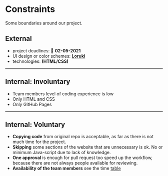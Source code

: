# Constraints

Some boundaries around our project.

## External
  
  - project deadlines: 📅 **02-05-2021**
  - UI design or color schemes: [**Loruki**](https://zen-carson-c10c9f.netlify.app)
  - technologies: **(HTML/CSS)**
  
  ---


## Internal: Involuntary
 
  - Team members level of coding experience is low
  - Only HTML and CSS
  - Only GitHub Pages
  
  <!--
  constraints that come from within your team, and you have no control over. they may include:
  - each of your individual skill levels
  - amount of time available to work on the project
-->

  ---

## Internal: Voluntary

- **Copying code** from original repo is acceptable, as far as there is not much time for the project.
- **Skipping** some sections of the website that are unnecessary is ok. No or minimum Java-script due to lack of knowledge.
- **One approval** is enough for pull request too speed up the workflow, because there are not always people available for reviewing.
- **Availability of the team members** see the time [table](https://github.com/firity/HYF-GROUP2/tree/main/planning)

<!--
  constraints that your team decided on to help scope the project. they may include:
  - the number of hours you want to spend working
  - only using the colors black and white
  - technologies (sometimes you can choose what to use)
-->
